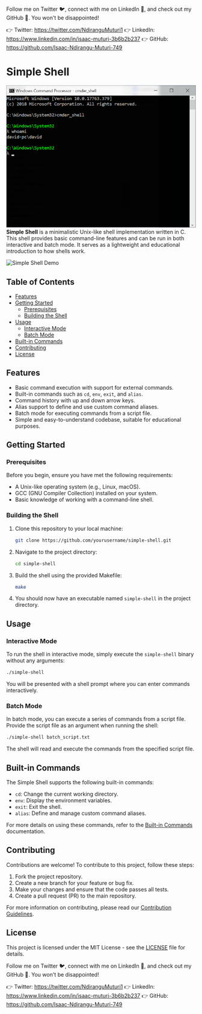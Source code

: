 Follow me on Twitter 🐦, connect with me on LinkedIn 🔗, and check out my GitHub 🐙. You won't be disappointed!

👉 Twitter: https://twitter.com/NdiranguMuturi1
👉 LinkedIn: https://www.linkedin.com/in/isaac-muturi-3b6b2b237
👉 GitHub: https://github.com/Isaac-Ndirangu-Muturi-749

# Simple Shell
![cmd](cmd.png)
**Simple Shell** is a minimalistic Unix-like shell implementation written in C. This shell provides basic command-line features and can be run in both interactive and batch mode. It serves as a lightweight and educational introduction to how shells work.

![Simple Shell Demo](demo.gif)

## Table of Contents

- [Features](#features)
- [Getting Started](#getting-started)
  - [Prerequisites](#prerequisites)
  - [Building the Shell](#building-the-shell)
- [Usage](#usage)
  - [Interactive Mode](#interactive-mode)
  - [Batch Mode](#batch-mode)
- [Built-in Commands](#built-in-commands)
- [Contributing](#contributing)
- [License](#license)

## Features

- Basic command execution with support for external commands.
- Built-in commands such as `cd`, `env`, `exit`, and `alias`.
- Command history with up and down arrow keys.
- Alias support to define and use custom command aliases.
- Batch mode for executing commands from a script file.
- Simple and easy-to-understand codebase, suitable for educational purposes.

## Getting Started

### Prerequisites

Before you begin, ensure you have met the following requirements:

- A Unix-like operating system (e.g., Linux, macOS).
- GCC (GNU Compiler Collection) installed on your system.
- Basic knowledge of working with a command-line shell.

### Building the Shell

1. Clone this repository to your local machine:

   ```bash
   git clone https://github.com/yourusername/simple-shell.git
   ```

2. Navigate to the project directory:

   ```bash
   cd simple-shell
   ```

3. Build the shell using the provided Makefile:

   ```bash
   make
   ```

4. You should now have an executable named `simple-shell` in the project directory.

## Usage

### Interactive Mode

To run the shell in interactive mode, simply execute the `simple-shell` binary without any arguments:

```bash
./simple-shell
```

You will be presented with a shell prompt where you can enter commands interactively.

### Batch Mode

In batch mode, you can execute a series of commands from a script file. Provide the script file as an argument when running the shell:

```bash
./simple-shell batch_script.txt
```

The shell will read and execute the commands from the specified script file.

## Built-in Commands

The Simple Shell supports the following built-in commands:

- `cd`: Change the current working directory.
- `env`: Display the environment variables.
- `exit`: Exit the shell.
- `alias`: Define and manage custom command aliases.

For more details on using these commands, refer to the [Built-in Commands](docs/built-in-commands.md) documentation.

## Contributing

Contributions are welcome! To contribute to this project, follow these steps:

1. Fork the project repository.
2. Create a new branch for your feature or bug fix.
3. Make your changes and ensure that the code passes all tests.
4. Create a pull request (PR) to the main repository.

For more information on contributing, please read our [Contribution Guidelines](CONTRIBUTING.md).

## License

This project is licensed under the MIT License - see the [LICENSE](LICENSE) file for details.

Follow me on Twitter 🐦, connect with me on LinkedIn 🔗, and check out my GitHub 🐙. You won't be disappointed!

👉 Twitter: https://twitter.com/NdiranguMuturi1
👉 LinkedIn: https://www.linkedin.com/in/isaac-muturi-3b6b2b237
👉 GitHub: https://github.com/Isaac-Ndirangu-Muturi-749